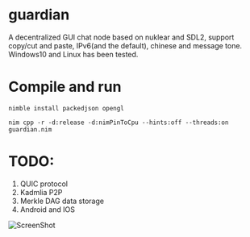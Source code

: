# guardian
A decentralized GUI chat node based on nuklear and SDL2, support copy/cut and paste, IPv6(and the default), chinese and message tone. Windows10 and Linux has been tested.

# Compile and run
```
nimble install packedjson opengl

nim cpp -r -d:release -d:nimPinToCpu --hints:off --threads:on guardian.nim
```
# TODO:
1. QUIC protocol
2. Kadmlia P2P
3. Merkle DAG data storage
4. Android and IOS

![ScreenShot](https://files.gitter.im/nim-lang/Nim/t5Va/image.png)
